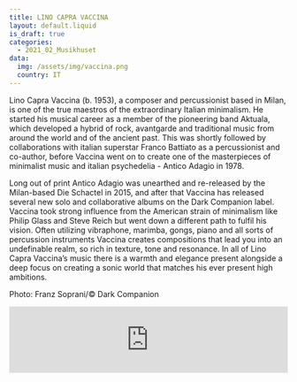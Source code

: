 ```yaml
---
title: LINO CAPRA VACCINA
layout: default.liquid
is_draft: true
categories:
  - 2021_02_Musikhuset
data:
  img: /assets/img/vaccina.png
  country: IT
---
```


Lino Capra Vaccina (b. 1953), a composer and percussionist based in Milan, is one of the true maestros of the extraordinary Italian minimalism. He started his musical career as a member of the pioneering band Aktuala, which developed a hybrid of rock, avantgarde and traditional music from around the world and of the ancient past. This was shortly followed by collaborations with italian superstar Franco Battiato as a percussionist and co-author, before Vaccina went on to create one of the masterpieces of minimalist music and italian psychedelia - Antico Adagio in 1978.

Long out of print Antico Adagio was unearthed and re-released by the Milan-based Die Schactel in 2015, and after that Vaccina has released several new solo and collaborative albums on the Dark Companion label. Vaccina took strong influence from the American strain of minimalism like Philip Glass and Steve Reich but went down a different path to fulfil his vision. Often utilizing vibraphone, marimba, gongs, piano and all sorts of percussion instruments Vaccina creates compositions that lead you into an undefinable realm, so rich in texture, tone and resonance.
In all of Lino Capra Vaccina’s music there is a warmth and elegance present alongside a deep focus on creating a sonic world that matches his ever present high ambitions.

Photo: Franz Soprani/© Dark Companion

<iframe style="border: 0; width: 100%; height: 120px;" src="https://bandcamp.com/EmbeddedPlayer/album=2816580373/size=large/bgcol=ffffff/linkcol=0687f5/tracklist=false/artwork=small/transparent=true/" seamless><a href="https://darkcompanionrecords.bandcamp.com/album/metafisiche-del-suono">Metafisiche del suono by Lino Capra Vaccina</a></iframe>
